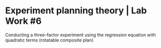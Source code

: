 # Experiment planning theory | Lab Work #6
Conducting a three-factor experiment using the regression equation with quadratic terms (rotatable composite plan)